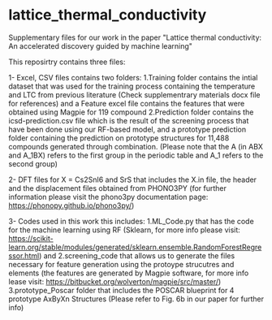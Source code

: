 # lattice_thermal_conductivity
Supplementary files for our work in the paper "Lattice thermal conductivity: An accelerated discovery guided by machine learning"

This reposirtry contains three files:

1- Excel, CSV files contains two folders:
	1.Training folder contains the intial dataset that was used for the training process containing the temperature and LTC from previous literature (Check supplementrary materials docx file for references) and a Feature excel file contains the features that were obtained using Magpie for 119 compound
	2.Prediction folder contains the icsd-prediction.csv file which is the result of the screening process that have been done using our RF-based model, and a prototype prediction folder containing the prediction on prototype structures for 11,488 compounds generated through combination. (Please note that the A (in ABX and A_1BX) refers to the first group in the periodic table and A_1 refers to the second group)

2- DFT files for X = Cs2SnI6 and SrS that includes the X.in file, the header and the displacement files obtained from PHONO3PY (for further information please visit the phono3py documentation page: https://phonopy.github.io/phono3py/)

3- Codes used in this work this includes: 
	1.ML_Code.py that has the code for the machine learning using RF (Sklearn, for more info please visit: https://scikit-learn.org/stable/modules/generated/sklearn.ensemble.RandomForestRegressor.html) and
	2.screening_code that allows us to generate the files necessary for feature generation using the protoype strucutres and elements (the features are generated by Magpie software, for more info lease visit: https://bitbucket.org/wolverton/magpie/src/master/)
	3.prototype_Poscar folder that includes the POSCAR blueprint for 4 prototype AxByXn Structures (Please refer to Fig. 6b in our paper for further info)

